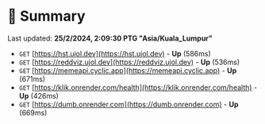 # 📖 Summary
Last updated: **25/2/2024, 2:09:30 PTG "Asia/Kuala_Lumpur"**

- `GET` [https://hst.ujol.dev](https://hst.ujol.dev) - **Up** (586ms)
- `GET` [https://reddviz.ujol.dev](https://reddviz.ujol.dev) - **Up** (536ms)
- `GET` [https://memeapi.cyclic.app](https://memeapi.cyclic.app) - **Up** (671ms)
- `GET` [https://klik.onrender.com/health](https://klik.onrender.com/health) - **Up** (426ms)
- `GET` [https://dumb.onrender.com](https://dumb.onrender.com) - **Up** (669ms)
